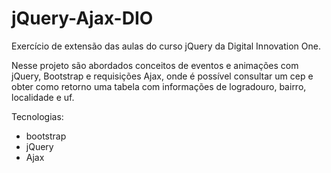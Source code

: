 # jQuery-Ajax-DIO
Exercício de extensão das aulas do curso jQuery da Digital Innovation One.

Nesse projeto são abordados conceitos de eventos e animações com jQuery, Bootstrap e requisições Ajax, onde é possível consultar um cep e obter como retorno uma tabela com informações de logradouro, bairro, localidade e uf. 

Tecnologias:
 - bootstrap
 - jQuery
 - Ajax
 
 
 ![]()
